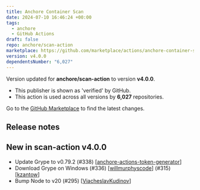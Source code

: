 ```yaml
---
title: Anchore Container Scan
date: 2024-07-10 16:46:24 +00:00
tags:
  - anchore
  - GitHub Actions
draft: false
repo: anchore/scan-action
marketplace: https://github.com/marketplace/actions/anchore-container-scan
version: v4.0.0
dependentsNumber: "6,027"
---
```



Version updated for **anchore/scan-action** to version **v4.0.0**.
- This publisher is shown as 'verified' by GitHub.
- This action is used across all versions by **6,027** repositories.

Go to the [GitHub Marketplace](https://github.com/marketplace/actions/anchore-container-scan) to find the latest changes.

## Release notes

## New in scan-action v4.0.0

- Update Grype to v0.79.2 (#338) [[anchore-actions-token-generator](https://github.com/anchore-actions-token-generator)]
- Download Grype on Windows (#336) [[willmurphyscode](https://github.com/willmurphyscode)] (#315) [[kzantow](https://github.com/kzantow)]
- Bump Node to v20 (#295) [[ViacheslavKudinov](https://github.com/ViacheslavKudinov)]

